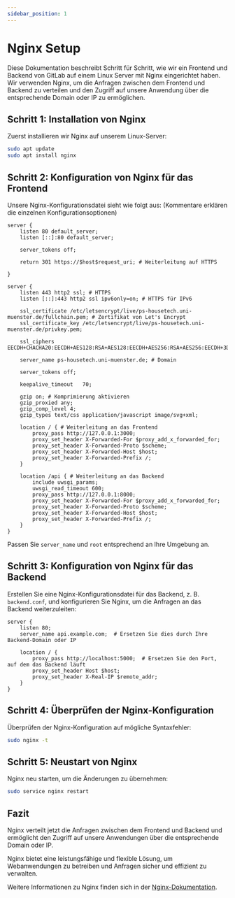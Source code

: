 ```yaml
---
sidebar_position: 1
---
```

# Nginx Setup

Diese Dokumentation beschreibt Schritt für Schritt, wie wir ein Frontend und Backend von GitLab auf einem Linux Server mit Nginx eingerichtet haben. Wir verwenden Nginx, um die Anfragen zwischen dem Frontend und Backend zu verteilen und den Zugriff auf unsere Anwendung über die entsprechende Domain oder IP zu ermöglichen.

## Schritt 1: Installation von Nginx

Zuerst installieren wir Nginx auf unserem Linux-Server:

```bash
sudo apt update
sudo apt install nginx
```

## Schritt 2: Konfiguration von Nginx für das Frontend

Unsere Nginx-Konfigurationsdatei sieht wie folgt aus:
(Kommentare erklären die einzelnen Konfigurationsoptionen)

```nginx
server {
    listen 80 default_server;
    listen [::]:80 default_server;
	
	server_tokens off;
	
	return 301 https://$host$request_uri; # Weiterleitung auf HTTPS

}

server {
    listen 443 http2 ssl; # HTTPS 
	listen [::]:443 http2 ssl ipv6only=on; # HTTPS für IPv6
	
	ssl_certificate /etc/letsencrypt/live/ps-housetech.uni-muenster.de/fullchain.pem; # Zertifikat von Let's Encrypt
	ssl_certificate_key /etc/letsencrypt/live/ps-housetech.uni-muenster.de/privkey.pem;
	
	ssl_ciphers EECDH+CHACHA20:EECDH+AES128:RSA+AES128:EECDH+AES256:RSA+AES256:EECDH+3DES:RSA+3DES:!MD5;
	
	server_name ps-housetech.uni-muenster.de; # Domain
	
	server_tokens off;
	
	keepalive_timeout   70;
  
    gzip on; # Komprimierung aktivieren
    gzip_proxied any;
    gzip_comp_level 4;
    gzip_types text/css application/javascript image/svg+xml;
	
	location / { # Weiterleitung an das Frontend
		proxy_pass http://127.0.0.1:3000;
        proxy_set_header X-Forwarded-For $proxy_add_x_forwarded_for;
        proxy_set_header X-Forwarded-Proto $scheme;
        proxy_set_header X-Forwarded-Host $host;
        proxy_set_header X-Forwarded-Prefix /;
	}
	
	location /api { # Weiterleitung an das Backend
		include uwsgi_params;
		uwsgi_read_timeout 600;
        proxy_pass http://127.0.0.1:8000;
        proxy_set_header X-Forwarded-For $proxy_add_x_forwarded_for;
        proxy_set_header X-Forwarded-Proto $scheme;
        proxy_set_header X-Forwarded-Host $host;
        proxy_set_header X-Forwarded-Prefix /;
    }
}
```

Passen Sie `server_name` und `root` entsprechend an Ihre Umgebung an.

## Schritt 3: Konfiguration von Nginx für das Backend

Erstellen Sie eine Nginx-Konfigurationsdatei für das Backend, z. B. `backend.conf`, und konfigurieren Sie Nginx, um die Anfragen an das Backend weiterzuleiten:

```nginx
server {
    listen 80;
    server_name api.example.com;  # Ersetzen Sie dies durch Ihre Backend-Domain oder IP

    location / {
        proxy_pass http://localhost:5000;  # Ersetzen Sie den Port, auf dem das Backend läuft
        proxy_set_header Host $host;
        proxy_set_header X-Real-IP $remote_addr;
    }
}
```

## Schritt 4: Überprüfen der Nginx-Konfiguration

Überprüfen der Nginx-Konfiguration auf mögliche Syntaxfehler:

```bash
sudo nginx -t
```

## Schritt 5: Neustart von Nginx

Nginx neu starten, um die Änderungen zu übernehmen:

```bash
sudo service nginx restart
```

## Fazit

Nginx verteilt jetzt die Anfragen zwischen dem Frontend und Backend und ermöglicht den Zugriff auf unsere Anwendungen über die entsprechende Domain oder IP.

Nginx bietet eine leistungsfähige und flexible Lösung, um Webanwendungen zu betreiben und Anfragen sicher und effizient zu verwalten.

Weitere Informationen zu Nginx finden sich in der [Nginx-Dokumentation](https://nginx.org/en/docs/).

